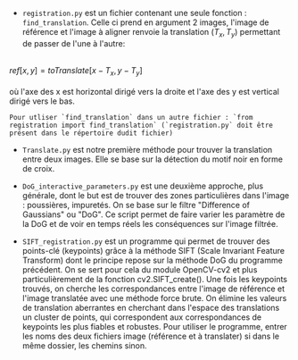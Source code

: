- `registration.py` est un fichier contenant une seule fonction : `find_translation`. Celle ci prend en argument 2 images, l'image de référence et l'image à aligner renvoie la translation $(T_x,T_y)$ permettant de passer de l'une à l'autre: <br> <br>

$ref[x,y] = toTranslate[x-T_x,y-T_y]$
    <br> <br>
    où l'axe des x est horizontal dirigé vers la droite et l'axe des y est vertical dirigé vers le bas.

    Pour utliser `find_translation` dans un autre fichier : `from registration import find_translation` (`registration.py` doit être présent dans le répertoire dudit fichier)

- `Translate.py` est notre première méthode pour trouver la translation entre deux images. Elle se base sur la détection du motif noir en forme de croix.

- `DoG_interactive_parameters.py` est une deuxième approche, plus générale, dont le but est de trouver des zones particulières dans l'image : poussières, impuretés. On se base sur le filtre "Difference of Gaussians" ou "DoG". Ce script permet de faire varier les paramètre de la DoG et de voir en temps réels les conséquences sur l'image filtrée.

- `SIFT_registration.py` est un programme qui permet de trouver des points-clé (keypoints) grâce à la méthode SIFT (Scale Invariant Feature Transform) dont le principe repose sur la méthode DoG du programme précédent. On se sert pour cela du module OpenCV-cv2 et plus particulièrement de la fonction cv2.SIFT_create(). Une fois les keypoints trouvés, on cherche les correspondances entre l'image de référence et l'image translatée avec une méthode force brute. On élimine les valeurs de translation aberrantes en cherchant dans l'espace des translations un cluster de points, qui correspondent aux correspondances de keypoints les plus fiables et robustes. Pour utiliser le programme, entrer les noms des deux fichiers image (référence et à translater) si dans le même dossier, les chemins sinon.
